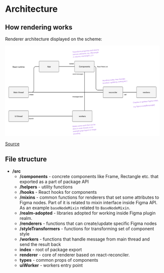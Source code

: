# Architecture

## How rendering works

Renderer architecture displayed on the scheme:

![](./architecture.png)

[Source](https://www.figma.com/file/URczwfB64Pn6SlFICHKh6y/React-Figma?node-id=0%3A1)

## File structure

* **/src**
  - **/components** - concrete components like Frame, Rectangle etc. that exported as a part of package API
  - **/helpers** - utility functions
  - **/hooks** - React hooks for components
  - **/mixins** - common functions for renderers that set some attributes to Figma nodes. 
  Part of it is related to mixin interface inside Figma API. 
  As an example `baseNodeMixin` related to `BaseNodeMixin`.
  - **/realm-adopted** - libraries adopted for working inside Figma plugin realm.
  - **/renderers** - functions that can create/update specific Figma nodes
  - **/styleTransformers** - functions for transforming set of component style
  - **/workers** - functions that handle message from main thread and send the result back
  - **index** - root of package export
  - **renderer** - core of renderer based on react-reconciler.
  - **types** - common props of components
  - **uiWorker** - workers entry point
  
